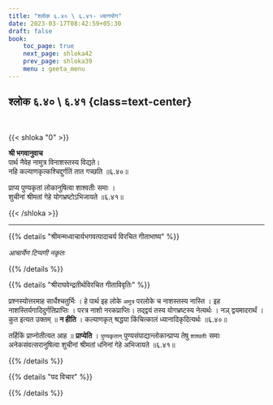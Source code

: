 ```yaml
---
title: "श्लोक ६.४० \ ६.४१- ध्यानयोग"
date: 2023-03-17T08:42:59+05:30
draft: false
book:
    toc_page: true
    next_page: shloka42
    prev_page: shloka39
    menu : geeta_menu
---
```




## श्लोक ६.४० \ ६.४१ {class=text-center}

<br/>

{{< shloka  "0"  >}}

**श्री भगवानुवाच**  
पार्थ नैवेह नामुत्र विनाशस्तस्य विद्यते।  
नहि कल्याणकृत्कश्चिद्दुर्गतिं तात गच्छति ॥६.४०॥

प्राप्य पुण्यकृतां लोकानुषित्वा शाश्वतीः समाः ।   
शुचीनां श्रीमतां गेहे योगभ्रष्टोऽभिजायते ॥६.४१॥


{{< /shloka >}}

---


{{% details "श्रीमन्मध्वाचार्यभगवत्पादाचर्य विरचित  गीताभाष्य" %}}

*आचार्येण टिप्पणी नकृतः*

{{% /details %}}



{{% details "श्रीराघवेन्द्रतीर्थविरचित गीताविवृतिः" %}}

प्रश्नस्योत्तरमाह सार्धैश्चतुर्भिः । हे पार्थ इह लोके `अमुत्र` परलोके च
नाशस्तस्य नास्ति । इह नाशस्तिर्यगादिदुर्गतिप्राप्तिः । परत्र नाशो नरकप्राप्तिः।
तद्द्वयं तस्य योगभ्रष्टस्य नेत्यर्थः । नञ् द्वयमादरार्थं । कुत इत्यत
उक्तम्‌ ॥ 
**न हीति** ।  कल्याणकृत्‌ श्रद्धया किंचित्कालं ध्यानादिकृदित्यर्थः ॥६.४०॥

तर्हिकिं प्राप्नोतीत्यत आह ॥ **प्राप्येति** । `पुण्यकृतान्‌`
पुण्यसंपाद्यान्लोकान्प्राप्य तेषु `शाश्वतीः` समाः अनेकसंवत्सरानुषित्वा शुचीनां
श्रीमतां धनिनां गेहे अभिजायते ॥६.४१॥

{{% /details %}} 



{{% details "पद विचार" %}}


{{% /details %}}
